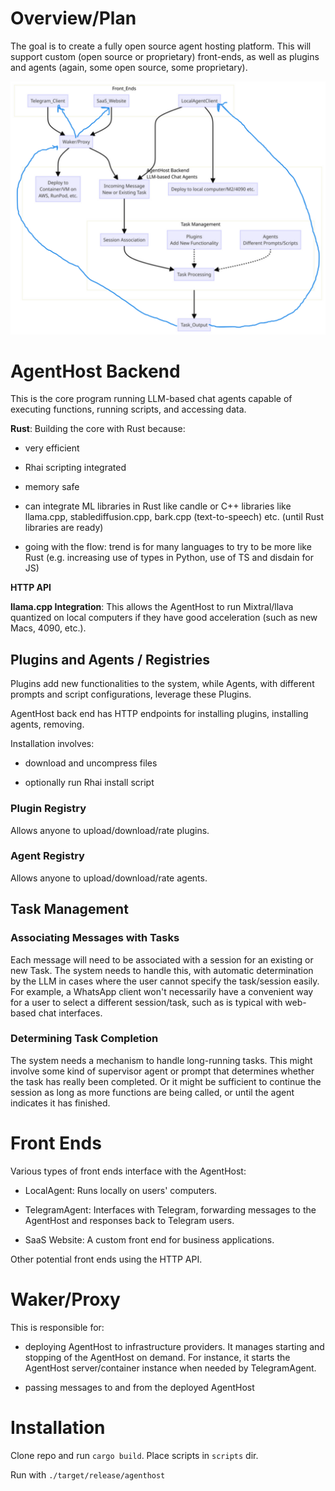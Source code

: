 # Overview/Plan

The goal is to create a fully open source agent hosting platform. This will support custom (open source or proprietary) 
front-ends, as well as plugins and agents (again, some open source, some proprietary).

![AgentHost Diagram](agenthostdiagram2.png)

# AgentHost Backend

This is the core program running LLM-based chat agents capable of executing functions, running scripts, and accessing data.

**Rust**: Building the core with Rust because:

- very efficient

- Rhai scripting integrated

- memory safe

- can integrate ML libraries in Rust like candle or 
  C++ libraries like llama.cpp, stablediffusion.cpp, bark.cpp (text-to-speech) etc.
  (until Rust libraries are ready)

- going with the flow: trend is for many languages to try to be more like Rust 
  (e.g. increasing use of types in Python, use of TS and disdain for JS)


**HTTP API**

**llama.cpp Integration**: This allows the AgentHost to run Mixtral/llava quantized on local computers if they have good acceleration 
(such as new Macs, 4090, etc.).

## Plugins and Agents / Registries

Plugins add new functionalities to the system, while Agents, with different prompts and script configurations, leverage these Plugins.

AgentHost back end has HTTP endpoints for installing plugins, installing agents, removing. 

Installation involves:

- download and uncompress files

- optionally run Rhai install script

### Plugin Registry
 
 Allows anyone to upload/download/rate plugins.

### Agent Registry

Allows anyone to upload/download/rate agents.
 

## Task Management


### Associating Messages with Tasks

Each message will need to be associated with a session for an existing or new Task. The system needs to handle this, with automatic determination by the LLM in cases where the user cannot specify the task/session easily. For example, a WhatsApp client won't necessarily have a convenient way for a user to select a different session/task, such as is typical with web-based chat interfaces.

### Determining Task Completion

The system needs a mechanism to handle long-running tasks. This might involve some kind of supervisor agent or prompt that determines
whether the task has really been completed. Or it might be sufficient to continue the session as long as more functions are being called,
or until the agent indicates it has finished.


# Front Ends

Various types of front ends interface with the AgentHost:

- LocalAgent: Runs locally on users' computers.

- TelegramAgent: Interfaces with Telegram, forwarding messages to the AgentHost and responses back to Telegram users.

- SaaS Website: A custom front end for business applications.

Other potential front ends using the HTTP API.

# Waker/Proxy

This is responsible for: 

- deploying AgentHost to infrastructure providers. It manages starting and stopping of the AgentHost on demand. For instance, it starts the AgentHost server/container instance when needed by TelegramAgent.

- passing messages to and from the deployed AgentHost

# Installation

Clone repo and run `cargo build`.
Place scripts in `scripts` dir.

Run with `./target/release/agenthost`
